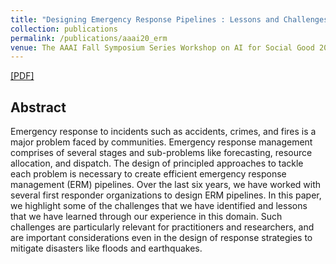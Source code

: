 ```yaml
---
title: "Designing Emergency Response Pipelines : Lessons and Challenges"
collection: publications
permalink: /publications/aaai20_erm
venue: The AAAI Fall Symposium Series Workshop on AI for Social Good 2020
---
```


[[PDF]](https://arxiv.org/abs/2010.07504)

## Abstract
Emergency response to incidents such as accidents, crimes, and fires is a major problem faced by communities. Emergency response management comprises of several stages and sub-problems like forecasting, resource allocation, and dispatch. The design of principled approaches to tackle each problem is necessary to create efficient emergency response management (ERM) pipelines. Over the last six years, we have worked with several first responder organizations to design ERM pipelines. In this paper, we highlight some of the challenges that we have identified and lessons that we have learned through our experience in this domain. Such challenges are particularly relevant for practitioners and researchers, and are important considerations even in the design of response strategies to mitigate disasters like floods and earthquakes.